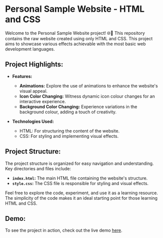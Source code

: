 # Personal Sample Website - HTML and CSS

Welcome to the Personal Sample Website project! 🌐🚀 This repository contains the raw website created using only HTML and CSS. This project aims to showcase various effects achievable with the most basic web development languages.

## Project Highlights:

- **Features:**
    - **Animations:** Explore the use of animations to enhance the website's visual appeal.
    - **Icon Color Changing:** Witness dynamic icon colour changes for an interactive experience.
    - **Background Color Changing:** Experience variations in the background colour, adding a touch of creativity.

- **Technologies Used:**
    - HTML: For structuring the content of the website.
    - CSS: For styling and implementing visual effects.

## Project Structure:

The project structure is organized for easy navigation and understanding. Key directories and files include:

- **`index.html`:** The main HTML file containing the website's structure.
- **`style.css`:** The CSS file is responsible for styling and visual effects.

Feel free to explore the code, experiment, and use it as a learning resource. The simplicity of the code makes it an ideal starting point for those learning HTML and CSS.

## Demo:

To see the project in action, check out the live demo [here](https://harshiljain4073.github.io/Personal-Sample-Website--1/).
